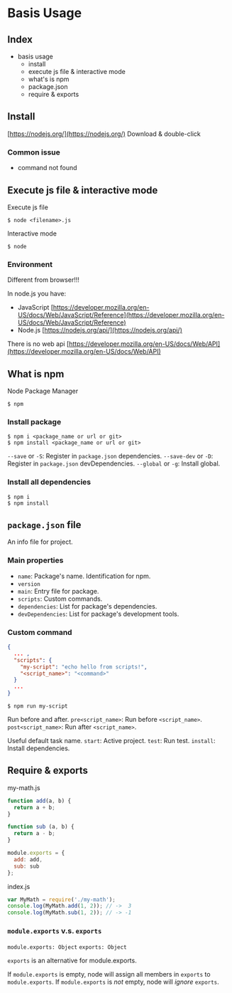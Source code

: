 # Basis Usage

## Index
- basis usage
  - install
  - execute js file & interactive mode
  - what's is npm
  - package.json
  - require & exports

## Install
[https://nodejs.org/](https://nodejs.org/)
Download & double-click

### Common issue
- command not found

## Execute js file & interactive mode
Execute js file
```
$ node <filename>.js
```

Interactive mode
```
$ node
```

### Environment
Different from browser!!!

In node.js you have:

- JavaScript [https://developer.mozilla.org/en-US/docs/Web/JavaScript/Reference](https://developer.mozilla.org/en-US/docs/Web/JavaScript/Reference)
- Node.js [https://nodejs.org/api/](https://nodejs.org/api/)

There is no web api [https://developer.mozilla.org/en-US/docs/Web/API](https://developer.mozilla.org/en-US/docs/Web/API)

## What is npm
Node Package Manager
```
$ npm
```

### Install package
```
$ npm i <package_name or url or git>
$ npm install <package_name or url or git>
```
`--save` or `-S`:  Register in `package.json` dependencies.
`--save-dev` or `-D`:  Register in `package.json` devDependencies.
`--global` or `-g`: Install global.

### Install all dependencies
```
$ npm i
$ npm install
```

## `package.json` file
An info file for project.

### Main properties
- `name`: Package's name. Identification for npm.
- `version`
- `main`: Entry file for package.
- `scripts`: Custom commands.
- `dependencies`: List for package's dependencies.
- `devDependencies`: List for package's development tools.

### Custom command
```json
{
  ... ,
  "scripts": {
    "my-script": "echo hello from scripts!",
    "<script_name>": "<command>"
  }
  ...
}
```

```
$ npm run my-script
```

Run before and after.
`pre<script_name>`:  Run before `<script_name>`.
`post<script_name>`:  Run after `<script_name>`.


Useful default task name.
`start`: Active project.
`test`: Run test.
`install`: Install dependencies.

## Require & exports
my-math.js
```javascript
function add(a, b) {
  return a + b;
}

function sub (a, b) {
  return a - b;
}

module.exports = {
  add: add,
  sub: sub
};
```
index.js
```javascript
var MyMath = require('./my-math');
console.log(MyMath.add(1, 2)); // ->  3
console.log(MyMath.sub(1, 2)); // -> -1
```
### `module.exports` v.s. `exports`
`module.exports: Object`
`exports: Object`

`exports` is an alternative for module.exports.

If `module.exports` is empty, node will assign all members in `exports` to `module.exports`.
If `module.exports` is *not* empty, node will *ignore* `exports`.
